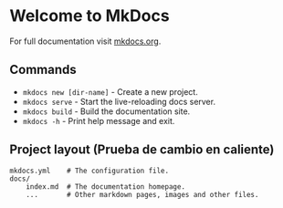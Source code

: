 # Welcome to MkDocs

For full documentation visit [mkdocs.org](https://www.mkdocs.org).

## Commands

* `mkdocs new [dir-name]` - Create a new project.
* `mkdocs serve` - Start the live-reloading docs server.
* `mkdocs build` - Build the documentation site.
* `mkdocs -h` - Print help message and exit.

## Project layout (Prueba de cambio en caliente)

    mkdocs.yml    # The configuration file.
    docs/
        index.md  # The documentation homepage.
        ...       # Other markdown pages, images and other files.

